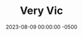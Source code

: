 ---
layout: post
title:  "Very Vic"
date:   2023-08-09 00:00:00 -0500
categories:
- Recipes
- Breakfast
permalink: /recipes/vic-oats
image: /assets/Food/Breakfast/Vic Oats/vic-cover.jpg
ing: vic-ing
facts: vic-facts
section1: 
start2: 
section2: 
start3: 
section3: 
start4: 
section4: 
start5: 
section5: 
Prep: 5
Rest: 
Cook: 
Source1: 
Source2: 
whisk: https://s.samsungfood.com/1oIhh
tags: 
- oatmeal
- quick oats
- rolled oats
- oats
- protein powder
- casein
- whey
- chia seeds
- gluten free
- cocoa powder
- chocolate
- almond extract
- honey
- jelly
- jam
- raspberry jelly
- raspberry jam
- applesauce
- unsweetened applesauce
- peanut butter
- chocolate chips
- victoria
- vic
Description: An overnight oats recipe I developed for my girlfriend, which I made a little sweeter than my standard overnight oats, but still with a good dose of fiber, protein, and healthy fats to start your morning off right.  For a variation without protein powder, check out my <a href="no-protein-powder-oatmeal">Overnight Oats with no Protein Powder</a>
Instructions: 
- Add ingredients to a tupperware or bowl, and mix until fully combined. Optionally top with mini chocolate chips. Store in the fridge overnight<br><br>

- Some ingredient swaps include<br>
- -&nbsp;Using honey (1/2 tbsp, 10 g) instead of jelly (1 tbsp, 18 g)<br>
- -&nbsp;A mashed overripe banana (1 banana, ~110 g) instead of unsweetened applesauce (6 tbsp, 90 g).  Mash the banana first, before adding other ingredients<br>
- -&nbsp;Whey protein instead of casein (same amount by weight and volume, but it'll be less thick)<br>
- -&nbsp;Or more protein powder if you're out of chia seeds<br>
- -&nbsp;Optionally, you can also add 1/4 tsp (1.25 g) liquid monk fruit if you want it slightly sweeter
---